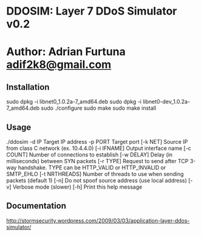 
# DDOSIM:  Layer 7 DDoS Simulator v0.2
# Author:  Adrian Furtuna  <adif2k8@gmail.com>


Installation
------------
sudo dpkg -i libnet0_1.0.2a-7_amd64.deb
sudo dpkg -i libnet0-dev_1.0.2a-7_amd64.deb
sudo ./configure
sudo make
sudo make install


Usage
-----
./ddosim
     -d IP           Target IP address
     -p PORT         Target port
    [-k NET]         Source IP from class C network  (ex. 10.4.4.0)
    [-i IFNAME]      Output interface name
    [-c COUNT]       Number of connections to establish
    [-w DELAY]       Delay (in milliseconds) between SYN packets
    [-r TYPE]        Request to send after TCP 3-way handshake. TYPE can be HTTP_VALID or HTTP_INVALID or SMTP_EHLO
    [-t NRTHREADS]   Number of threads to use when sending packets (default 1)
    [-n]             Do not spoof source address (use local address)
    [-v]             Verbose mode (slower)
    [-h]             Print this help message

Documentation
-------------
http://stormsecurity.wordpress.com/2009/03/03/application-layer-ddos-simulator/
